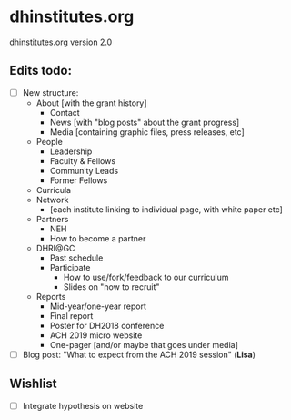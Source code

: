 # dhinstitutes.org
dhinstitutes.org version 2.0

## Edits todo:
- [ ] New structure:
    - About [with the grant history]
        - Contact
        - News [with "blog posts" about the grant progress]
        - Media [containing graphic files, press releases, etc]
    - People
        - Leadership
        - Faculty & Fellows
        - Community Leads
        - Former Fellows
    - Curricula
    - Network
        - [each institute linking to individual page, with white paper etc]
    - Partners
        - NEH
        - How to become a partner
    - DHRI@GC
        - Past schedule
        - Participate
            - How to use/fork/feedback to our curriculum
            - Slides on "how to recruit"
    - Reports
        - Mid-year/one-year report
        - Final report
        - Poster for DH2018 conference
        - ACH 2019 micro website
        - One-pager [and/or maybe that goes under media]
- [ ] Blog post: "What to expect from the ACH 2019 session" (**Lisa**)
        
## Wishlist
- [ ] Integrate hypothesis on website
